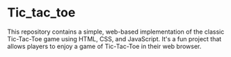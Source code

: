 # Tic_tac_toe
This repository contains a simple, web-based implementation of the classic Tic-Tac-Toe game using HTML, CSS, and JavaScript. It's a fun project that allows players to enjoy a game of Tic-Tac-Toe in their web browser.
